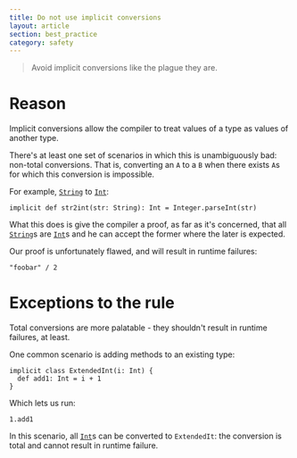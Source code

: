```yaml
---
title: Do not use implicit conversions
layout: article
section: best_practice
category: safety
---
```


> Avoid implicit conversions like the plague they are.

# Reason

Implicit conversions allow the compiler to treat values of a type as values of another type.

There's at least one set of scenarios in which this is unambiguously bad: non-total conversions. That is, converting an `A` to a `B` when there exists `A`s for which this conversion is impossible.

For example, [`String`] to [`Int`]:

```tut:silent
implicit def str2int(str: String): Int = Integer.parseInt(str)
```

What this does is give the compiler a proof, as far as it's concerned, that all [`String`]s are [`Int`]s and he can accept the former where the later is expected.

Our proof is unfortunately flawed, and will result in runtime failures:

```tut:book:fail
"foobar" / 2
```

# Exceptions to the rule

Total conversions are more palatable - they shouldn't result in runtime failures, at least.

One common scenario is adding methods to an existing type:

```tut:silent
implicit class ExtendedInt(i: Int) {
  def add1: Int = i + 1
}
```

Which lets us run:

```tut:book
1.add1
```

In this scenario, all [`Int`]s can be converted to `ExtendedIt`: the conversion is total and cannot result in runtime failure.

[`Int`]:https://www.scala-lang.org/api/2.12.8/scala/Int.html
[`String`]:https://docs.oracle.com/javase/8/docs/api/java/lang/String.html
